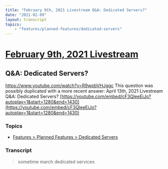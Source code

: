 ```yaml
---
title: "February 9th, 2021 Livestream Q&A: Dedicated Servers?"
date: "2021-02-09"
layout: transcript
topics:
    - "features/planned-features/dedicated-servers"
---
```

# [February 9th, 2021 Livestream](../2021-02-09.md)
## Q&A: Dedicated Servers?
https://www.youtube.com/watch?v=R9wpbVHJggc
This question was possibly duplicated with a more recent answer: April 13th, 2021 Livestream Q&A: Dedicated Servers? [https://youtube.com/embed/cF3QleeEiJo?autoplay=1&start=1280&end=1430](https://youtube.com/embed/cF3QleeEiJo?autoplay=1&start=1280&end=1430)


### Topics
* [Features > Planned Features > Dedicated Servers](../topics/features/planned-features/dedicated-servers.md)

### Transcript

> sometime march dedicated services
